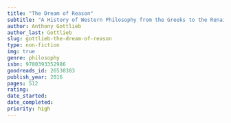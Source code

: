 ```yaml
---
title: "The Dream of Reason"
subtitle: "A History of Western Philosophy from the Greeks to the Renaissance"
author: Anthony Gottlieb
author_last: Gottlieb
slug: gottlieb-the-dream-of-reason
type: non-fiction
img: true
genre: philosophy
isbn: 9780393352986
goodreads_id: 26530383
publish_year: 2016
pages: 512
rating: 
date_started:
date_completed:
priority: high
---
```

